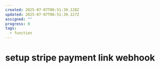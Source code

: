 ```yaml
---
created: 2025-07-07T06:51:39.128Z
updated: 2025-07-07T06:51:39.127Z
assigned: ""
progress: 0
tags:
  - function
---
```


# setup stripe payment link webhook
